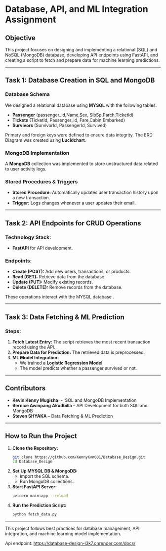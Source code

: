 # Database, API, and ML Integration Assignment

## Objective

This project focuses on designing and implementing a relational (SQL) and NoSQL (MongoDB) database, developing API endpoints using FastAPI, and creating a script to fetch and prepare data for machine learning predictions.

---

## Task 1: Database Creation in SQL and MongoDB

### Database Schema

We designed a relational database using **MYSQL** with the following tables:

- **Passenger** (passenger_id,Name,Sex, SibSp,Parch,TicketId)
- **TIckets** (TicketId, Passenger_id, Fare,Cabin,Embarked)
- **Survivors** (SurvivorId, PassengerId, Survived)

Primary and foreign keys were defined to ensure data integrity. The ERD Diagram was created using **Lucidchart**.

### MongoDB Implementation

A **MongoDB** collection was implemented to store unstructured data related to user activity logs.

### Stored Procedures & Triggers

- **Stored Procedure:** Automatically updates user transaction history upon a new transaction.
- **Trigger:** Logs changes whenever a user updates their email.

---

## Task 2: API Endpoints for CRUD Operations

### Technology Stack:

- **FastAPI** for API development.

### Endpoints:

- **Create (POST):** Add new users, transactions, or products.
- **Read (GET):** Retrieve data from the database.
- **Update (PUT):** Modify existing records.
- **Delete (DELETE):** Remove records from the database.

These operations interact with the MYSQL database .

---

## Task 3: Data Fetching & ML Prediction

### Steps:

1. **Fetch Latest Entry:** The script retrieves the most recent transaction record using the API.
2. **Prepare Data for Prediction:** The retrieved data is preprocessed.
3. **ML Model Integration:**
   - We trained a  **Logistic Regression Model** 
   - The model predicts whether a passenger survived or not.

---

## Contributors

&#x20;

- **Kevin Kenny Mugisha**  -  SQL and MongoDB  Implementation
- **Bernice Awinpang Akudbilla** – API Development for both SQL and MongoDB
- **Steven SHYAKA** – Data Fetching & ML Prediction

---

## How to Run the Project

1. **Clone the Repository:**
   ```bash
   git clone https://github.com/KennyKvn001/Database_Design.git
   cd Database_Design
   ```
2. **Set Up MYSQL DB & MongoDB:**
   - Import the SQL schema.
   - Run MongoDB collections.
3. **Start FastAPI Server:**
   ```bash
   uvicorn main:app --reload
   ```
4. **Run the Prediction Script:**
   ```bash
   python fetch_data.py
   ```

---

This project follows best practices for database management, API integration, and machine learning model implementation.

Api endpoint: https://database-design-l3k7.onrender.com/docs/
